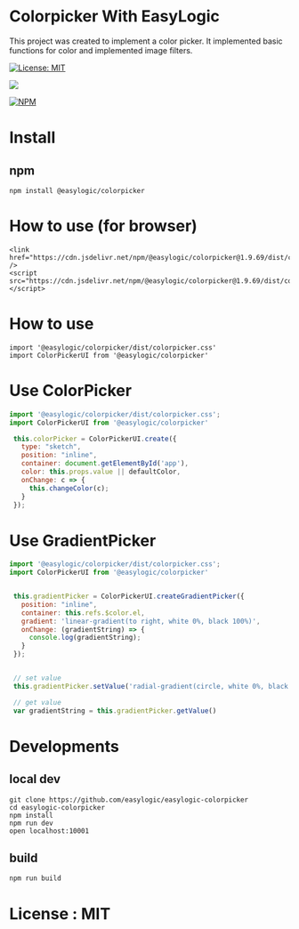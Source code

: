# Colorpicker With EasyLogic


This project was created to implement a color picker. It implemented basic functions for color and implemented image filters.

[![License: MIT](https://img.shields.io/badge/License-MIT-yellow.svg)](https://opensource.org/licenses/MIT)

[![](https://data.jsdelivr.com/v1/package/npm/easylogic-colorpicker/badge)](https://www.jsdelivr.com/package/npm/easylogic-colorpicker)

[![NPM](https://nodei.co/npm/@easylogic/colorpicker.png)](https://npmjs.org/package/@easylogic/colorpicker)



# Install 

## npm 

```npm
npm install @easylogic/colorpicker
```

   
# How to use (for  browser) 

```
<link href="https://cdn.jsdelivr.net/npm/@easylogic/colorpicker@1.9.69/dist/colorpicker.css" />
<script src="https://cdn.jsdelivr.net/npm/@easylogic/colorpicker@1.9.69/dist/colorpicker.min.js"></script>
```

# How to use 
 
```
import '@easylogic/colorpicker/dist/colorpicker.css'
import ColorPickerUI from '@easylogic/colorpicker' 
```


# Use ColorPicker 

```js
import '@easylogic/colorpicker/dist/colorpicker.css';
import ColorPickerUI from '@easylogic/colorpicker'

 this.colorPicker = ColorPickerUI.create({
   type: "sketch",
   position: "inline",
   container: document.getElementById('app'),
   color: this.props.value || defaultColor,
   onChange: c => {
     this.changeColor(c);
   }
 });

```

# Use GradientPicker 

```js
import '@easylogic/colorpicker/dist/colorpicker.css';
import ColorPickerUI from '@easylogic/colorpicker'


 this.gradientPicker = ColorPickerUI.createGradientPicker({
   position: "inline",
   container: this.refs.$color.el,
   gradient: 'linear-gradient(to right, white 0%, black 100%)',
   onChange: (gradientString) => {
     console.log(gradientString);
   }
 });


 // set value 
 this.gradientPicker.setValue('radial-gradient(circle, white 0%, black 100%'));

 // get value
 var gradientString = this.gradientPicker.getValue()

```


# Developments 

## local dev 

```
git clone https://github.com/easylogic/easylogic-colorpicker
cd easylogic-colorpicker
npm install 
npm run dev 
open localhost:10001 
```

## build 

```
npm run build 
```

# License : MIT 
